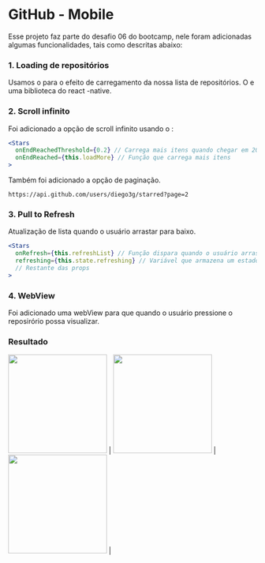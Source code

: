 # GitHub - Mobile

Esse projeto faz parte do desafio 06 do bootcamp, nele foram adicionadas algumas funcionalidades, tais como descritas abaixo:

### 1. Loading de repositórios

Usamos o  <ActivityIndicator /> para o efeito de carregamento da nossa lista de repositórios. O <ActivityIndicator /> e uma biblioteca do react -native.

### 2. Scroll infinito

Foi adicionado a opção de scroll infinito usando o :

```jsx
<Stars
  onEndReachedThreshold={0.2} // Carrega mais itens quando chegar em 20% do fim
  onEndReached={this.loadMore} // Função que carrega mais itens
>
```

Também foi adicionado a opção de paginação.

```
https://api.github.com/users/diego3g/starred?page=2

```

### 

### 3. Pull to Refresh

Atualização de lista quando o usuário arrastar para baixo.

```jsx
<Stars
  onRefresh={this.refreshList} // Função dispara quando o usuário arrasta a lista pra baixo
  refreshing={this.state.refreshing} // Variável que armazena um estado true/false que representa se a lista está atualizando
  // Restante das props
>
```

### 4. WebView

Foi adicionado uma webView para que quando o usuário pressione o reposirório possa visualizar.

### Resultado

<img src="https://user-images.githubusercontent.com/32397288/102946059-5403f880-449e-11eb-998d-a5e699ec539e.png" width="200"> | <img src="https://user-images.githubusercontent.com/32397288/102946073-5b2b0680-449e-11eb-9784-4b5e1ab0c169.png" width="200"> | <img src="https://user-images.githubusercontent.com/32397288/102946092-62521480-449e-11eb-855b-f930495e3ebc.png" width="200"> | 

